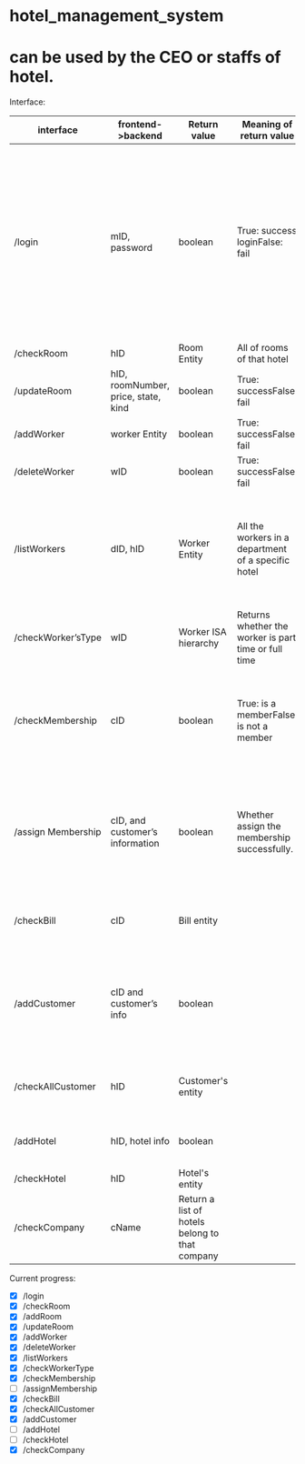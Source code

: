 # hotel_management_system
# can be used by the CEO or staffs of hotel.

Interface:

| interface          | frontend->backend                   | Return value                                   | Meaning of return value                              | Notes                                                        |
| ------------------ | ----------------------------------- | ---------------------------------------------- | ---------------------------------------------------- | ------------------------------------------------------------ |
| /login             | mID, password                       | boolean                                        | True: success loginFalse: fail                       | Depends on who is login our app. If the manager logs in this app, he/she can only manipulate data stored in the hotel where he/she is currently working in. But the CEO can access all info. |
| /checkRoom         | hID                                 | Room Entity                                    | All of rooms of that hotel                           |                                                              |
| /updateRoom        | hID, roomNumber, price, state, kind | boolean                                        | True: successFalse: fail                             |                                                              |
| /addWorker         | worker Entity                       | boolean                                        | True: successFalse: fail                             |                                                              |
| /deleteWorker      | wID                                 | boolean                                        | True: successFalse: fail                             |                                                              |
| /listWorkers       | dID, hID                            | Worker Entity                                  | All the workers in a department of a specific hotel  | Users provide the dID and hID, then return a list of workers working in the specific department and hotel. |
| /checkWorker’sType | wID                                 | Worker ISA hierarchy                           | Returns whether the worker is part time or full time | Return workers(part time/full time)                          |
| /checkMembership   | cID                                 | boolean                                        | True: is a memberFalse: is not a member              | User can check a customer has a membership or not by passing the customer’s ID. |
| /assign Membership | cID, and customer’s information     | boolean                                        | Whether assign the membership successfully.          | User can assign the membership to a customer. ( add the customer into our membership list) |
| /checkBill         | cID                                 | Bill entity                                    |                                                      | Users can get a list of bills associated with the cID.       |
| /addCustomer       | cID and customer’s info             | boolean                                        |                                                      | Users can store a customer entity into the database. And update the room’s status. |
| /checkAllCustomer  | hID                                 | Customer's entity                              |                                                      | Return all customers’ entity of a specific hotel.            |
| /addHotel          | hID, hotel info                     | boolean                                        |                                                      | CEO can propose to build a new hotel                         |
| /checkHotel        | hID                                 | Hotel's entity                                 |                                                      |                                                              |
| /checkCompany      | cName                               | Return a list of hotels belong to that company |                                                      |                                                              |

Current progress:

- [x] /login
- [x] /checkRoom
- [x] /addRoom
- [x] /updateRoom
- [x] /addWorker
- [x] /deleteWorker
- [x] /listWorkers
- [x] /checkWorkerType
- [x] /checkMembership
- [ ] /assignMembership
- [x] /checkBill
- [x] /checkAllCustomer
- [x] /addCustomer
- [ ] /addHotel
- [ ] /checkHotel
- [x] /checkCompany
